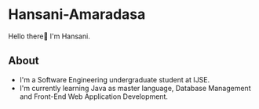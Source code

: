 

<!--
**hansani1999/hansani1999** is a ✨ _special_ ✨ repository because its `README.md` (this file) appears on your GitHub profile.

Here are some ideas to get you started:

- 🔭 I’m currently working on ...
- 🌱 I’m currently learning ...
- 👯 I’m looking to collaborate on ...
- 🤔 I’m looking for help with ...
- 💬 Ask me about ...
- 📫 How to reach me: ...
- 😄 Pronouns: ...
- ⚡ Fun fact: ...
-->
# Hansani-Amaradasa

Hello there👋 I'm Hansani.

## About
- I'm a Software Engineering undergraduate student at IJSE. 
- I'm currently learning Java as master language, Database Management and Front-End Web Application Development. 
